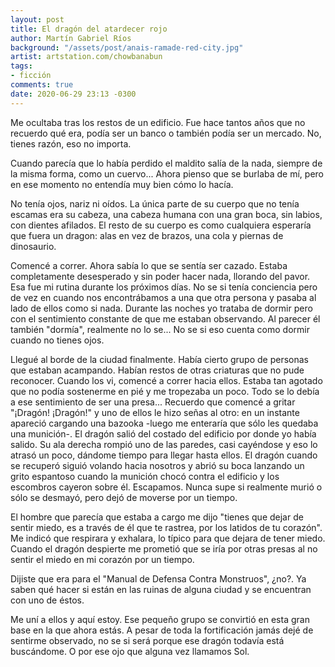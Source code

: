 ```yaml
---
layout: post
title: El dragón del atardecer rojo
author: Martín Gabriel Ríos
background: "/assets/post/anais-ramade-red-city.jpg"
artist: artstation.com/chowbanabun
tags:
- ficción
comments: true
date: 2020-06-29 23:13 -0300
---
```

Me ocultaba tras los restos de un edificio. Fue hace tantos años que no recuerdo
qué era, podía ser un banco o también podía ser un mercado. No, tienes razón,
eso no importa.

Cuando parecía que lo había perdido el maldito salía de la nada, siempre de la
misma forma, como un cuervo... Ahora pienso que se burlaba de mí, pero en ese
momento no entendía muy bien cómo lo hacía. 

No tenía ojos, nariz ni oídos. La única parte de su cuerpo que no tenía escamas
era su cabeza, una cabeza humana con una gran boca, sin labios, con dientes
afilados. El resto de su cuerpo es como cualquiera esperaría que fuera un
dragon: alas en vez de brazos, una cola y piernas de dinosaurio.

Comencé a correr. Ahora sabía lo que se sentía ser cazado. Estaba completamente
desesperado y sin poder hacer nada, llorando del pavor. Esa fue mi rutina
durante los próximos días. No se si tenía conciencia pero de vez en cuando nos
encontrábamos a una que otra persona y pasaba al lado de ellos como si nada.
Durante las noches yo trataba de dormir pero con el sentimiento constante de que
me estaban observando. Al parecer él también "dormía", realmente no lo se... No
se si eso cuenta como dormir cuando no tienes ojos.

Llegué al borde de la ciudad finalmente. Había cierto grupo de personas que
estaban acampando. Habían restos de otras criaturas que no pude reconocer.
Cuando los vi, comencé a correr hacia ellos. Estaba tan agotado que no podía 
sostenerme en pié y me tropezaba un poco. Todo se lo debía a ese sentimiento de
ser una presa... Recuerdo que comencé a gritar "¡Dragón! ¡Dragón!" y uno de
ellos le hizo señas al otro: en un instante apareció cargando una bazooka -luego
me enteraría que sólo les quedaba una munición-. El dragón salió del costado del
edificio por donde yo había salido. Su ala derecha rompió uno de las paredes,
casi cayéndose y eso lo atrasó un poco, dándome tiempo para llegar hasta ellos.
El dragón cuando se recuperó siguió volando hacia nosotros y abrió su boca
lanzando un grito espantoso cuando la munición chocó contra el edificio y los
escombros cayeron sobre él. Escapamos. Nunca supe si realmente murió o sólo se
desmayó, pero dejó de moverse por un tiempo.

El hombre que parecía que estaba a cargo me dijo "tienes que dejar de sentir
miedo, es a través de él que te rastrea, por los latidos de tu corazón". Me
indicó que respirara y exhalara, lo típico para que dejara de tener miedo.
Cuando el dragón despierte me prometió que se iría por otras presas al no sentir
el miedo en mi corazón por un tiempo.

Dijiste que era para el "Manual de Defensa Contra Monstruos", ¿no?. Ya saben qué
hacer si están en las ruinas de alguna ciudad y se encuentran con uno de éstos.

Me uní a ellos y aquí estoy. Ese pequeño grupo se convirtió en esta gran base en
la que ahora estás. A pesar de toda la fortificación jamás dejé de sentirme
observado, no se si será porque ese dragón todavía está buscándome. O por ese
ojo que alguna vez llamamos Sol.
